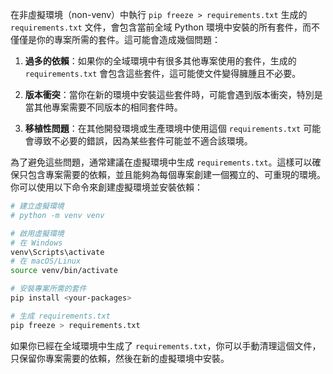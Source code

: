 在非虛擬環境（non-venv）中執行 `pip freeze > requirements.txt` 生成的 `requirements.txt` 文件，會包含當前全域 Python 環境中安裝的所有套件，而不僅僅是你的專案所需的套件。這可能會造成幾個問題：

1. **過多的依賴**：如果你的全域環境中有很多其他專案使用的套件，生成的 `requirements.txt` 會包含這些套件，這可能使文件變得臃腫且不必要。

2. **版本衝突**：當你在新的環境中安裝這些套件時，可能會遇到版本衝突，特別是當其他專案需要不同版本的相同套件時。

3. **移植性問題**：在其他開發環境或生產環境中使用這個 `requirements.txt` 可能會導致不必要的錯誤，因為某些套件可能並不適合該環境。

為了避免這些問題，通常建議在虛擬環境中生成 `requirements.txt`。這樣可以確保只包含專案需要的依賴，並且能夠為每個專案創建一個獨立的、可重現的環境。你可以使用以下命令來創建虛擬環境並安裝依賴：

```bash
# 建立虛擬環境
# python -m venv venv

# 啟用虛擬環境
# 在 Windows
venv\Scripts\activate
# 在 macOS/Linux
source venv/bin/activate

# 安裝專案所需的套件
pip install <your-packages>

# 生成 requirements.txt
pip freeze > requirements.txt
```

如果你已經在全域環境中生成了 `requirements.txt`，你可以手動清理這個文件，只保留你專案需要的依賴，然後在新的虛擬環境中安裝。